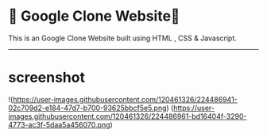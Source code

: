 # 🤝 Google Clone Website🤝

This is an Google Clone Website built using HTML , CSS & Javascript.
<hr>
 
 # screenshot
 !(https://user-images.githubusercontent.com/120461326/224486941-02c709d2-e184-47d7-b700-93625bbcf5e5.png)
 (https://user-images.githubusercontent.com/120461326/224486961-bd16404f-3290-4773-ac3f-5daa5a456070.png)
